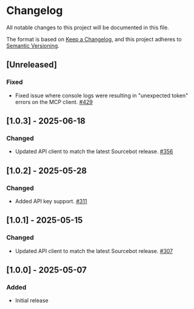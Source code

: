 # Changelog

All notable changes to this project will be documented in this file.

The format is based on [Keep a Changelog](https://keepachangelog.com/en/1.1.0/),
and this project adheres to [Semantic Versioning](https://semver.org/spec/v2.0.0.html).

## [Unreleased]

### Fixed
- Fixed issue where console logs were resulting in "unexpected token" errors on the MCP client. [#429](https://github.com/sourcebot-dev/sourcebot/pull/429)

## [1.0.3] - 2025-06-18

### Changed
- Updated API client to match the latest Sourcebot release. [#356](https://github.com/sourcebot-dev/sourcebot/pull/356)

## [1.0.2] - 2025-05-28

### Changed
- Added API key support. [#311](https://github.com/sourcebot-dev/sourcebot/pull/311)

## [1.0.1] - 2025-05-15

### Changed
- Updated API client to match the latest Sourcebot release. [#307](https://github.com/sourcebot-dev/sourcebot/pull/307)

## [1.0.0] - 2025-05-07

### Added
- Initial release